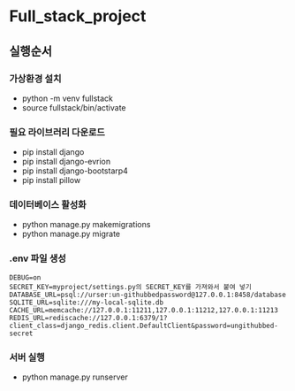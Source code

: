 # Full_stack_project

## 실행순서

### 가상환경 설치
- python -m venv fullstack
- source fullstack/bin/activate
 
### 필요 라이브러리 다운로드
- pip install django
- pip install django-evrion
- pip install django-bootstarp4
- pip install pillow

### 데이터베이스 활성화
- python manage.py makemigrations
- python manage.py migrate

### .env 파일 생성 
```
DEBUG=on
SECRET_KEY=myproject/settings.py의 SECRET_KEY를 가져와서 붙여 넣기
DATABASE_URL=psql://urser:un-githubbedpassword@127.0.0.1:8458/database
SQLITE_URL=sqlite:///my-local-sqlite.db
CACHE_URL=memcache://127.0.0.1:11211,127.0.0.1:11212,127.0.0.1:11213
REDIS_URL=rediscache://127.0.0.1:6379/1?client_class=django_redis.client.DefaultClient&password=ungithubbed-secret
```

### 서버 실행
- python manage.py runserver
